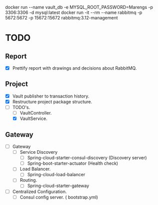 docker run --name vault_db -e MYSQL_ROOT_PASSWORD=Marengs -p 3306:3306 -d mysql:latest
docker run -it --rm --name rabbitmq -p 5672:5672 -p 15672:15672 rabbitmq:3.12-management
# TODO

## Report

* [x] Prettify report with drawings and decisions about RabbitMQ.

## Project

* [x] Vault publisher to transaction history.
* [x] Restructure project package structure.
* [ ] TODO's.
  * [ ] VaultController.
  * [x] VaultService.
  
## Gateway

* [ ] Gateway
    * [ ] Service Discovery
        * [ ] Spring-cloud-starter-consul-discovery (Discovery server)
        * [ ] Spring-boot-starter-actuator (Health check)
    * [ ] Load Balancer.
        * [ ] Spring-cloud-load-balancer
    * [ ] Routing.
        * [ ] Spring-cloud-starter-gateway
* [ ] Centralized Configuration.
    * [ ] Consul config server. ( bootstrap.yml)